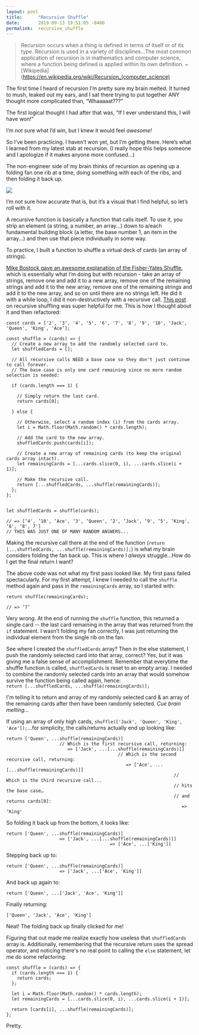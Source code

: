 ```yaml
---
layout: post
title:      "Recursive Shuffle"
date:       2019-09-13 19:51:05 -0400
permalink:  recursive_shuffle
---
```



> Recursion occurs when a thing is defined in terms of itself or of its type. Recursion is used in a variety of 
> disciplines...The most common application of recursion is in mathematics and computer science, where a function 
> being defined is applied within its own definition. 
~ [Wikipedia](https://en.wikipedia.org/wiki/Recursion_(computer_science)

The first time I heard of recursion I’m pretty sure my brain melted.  It turned to mush, leaked out my ears, and I sat there trying to put together ANY thought more complicated than, “Whaaaaat???”

The first logical thought I had after that was, “If I ever understand this, I will have won!” 

I’m not sure what I’d win, but I knew it would feel *awesome!* 

So I’ve been practicing.  I haven’t won yet, but I’m getting there.  Here’s what I learned from my latest stab at recursion.  (I really hope this helps someone and I apologize if it makes anyone more confused...)

The non-engineer side of my brain thinks of recursion as opening up a folding fan one rib at a time, doing something with each of the ribs, and then folding it back up. 

![](https://media.giphy.com/media/C5veHexpnAE80/giphy.gif)

I’m not sure how accurate that is, but it’s a visual that I find helpful, so let’s roll with it.

A recursive function is basically a function that calls itself.  To use it, you strip an element (a string, a number, an array…) down to a/each fundamental building block (a letter, the base number 1, an item in the array...) and then use that piece individually in some way.

To practice, I built a function to shuffle a virtual deck of cards (an array of strings).

[Mike Bostock gave an awesome explanation of the Fisher-Yates Shuffle](https://bost.ocks.org/mike/shuffle/), which is essentially what I’m doing but with recursion - take an array of strings, remove one and add it to a new array, remove one of the remaining strings and add it to the new array, remove one of the remaining strings and add it to the new array, and so on until there are no strings left.  He did it with a while loop, I did it non-destructively with a recursive call.
[This post](https://medium.com/@codyfizbuzz/the-recursive-clean-shuffle-e9afc88a8a90) on recursive shuffling was super helpful for me.  This is how I thought about it and then refactored:

```
const cards = ['2', '3', '4', '5', '6', '7', '8', '9', '10', 'Jack', 'Queen', 'King', 'Ace’];

const shuffle = (cards) => {
  // Create a new array to add the randomly selected card to.
  let shuffledCards = [];

  // All recursive calls NEED a base case so they don't just continue to call forever.
  // The base case is only one card remaining since no more random selection is needed:
	
  if (cards.length === 1) {
	
    // Simply return the last card.
    return cards[0];
		
  } else {
	
    // Otherwise, select a random index (i) from the cards array.
    let i = Math.floor(Math.random() * cards.length);
		
    // Add the card to the new array.
    shuffledCards.push(cards[i]);
		
    // Create a new array of remaining cards (to keep the original cards array intact).
    let remainingCards = [...cards.slice(0, i), ...cards.slice(i + 1)];

    // Make the recursive call.
    return [...shuffledCards, ...shuffle(remainingCards)];
  };
};


let shuffledCards = shuffle(cards);

// => [‘4', ’10', ‘Ace', ‘3', ‘Queen', ‘2', ‘Jack', ‘9', ‘5', ‘King', ‘6', ‘8', 7']
// THIS WAS JUST ONE OF MANY RANDOM ANSWERS...
```

Making the recursive call there at the end of the function (`return [...shuffledCards, ...shuffle(remainingCards)];`) is what my brain considers folding the fan back up.  This is where I *always* struggle...How do I get the final return I want?  

The above code was not what my first pass looked like.  My first pass failed spectacularly.  For my first attempt, I knew I needed to call the `shuffle` method again and pass in the `remainingCards` array, so I started with:

```
return shuffle(remainingCards);

// => ‘7’
```

Very wrong.  At the end of running the `shuffle` function, this returned a single card -- the last card remaining in the array that was returned from the `if` statement.  I wasn’t folding my fan correctly, I was just returning the individual element from the single rib on the fan.

See where I created the `shuffledCards` array?  Then in the else statement, I push the randomly selected card into that array, correct?  Yes, but it was giving me a false sense of accomplishment.  Remember that everytime the shuffle function is called, `shuffledCards` is reset to an empty array.  I needed to combine the randomly selected cards into an array that would somehow survive the function being called again, hence:  
`return [...shuffledCards, ...shuffle(remainingCards)];`

I'm telling it to return and array of my randomly selected card & an array of the remaining cards after then have been randomly selected.  *Cue brain melting...*

If using an array of only high cards, ```shuffle(['Jack', 'Queen', 'King', 'Ace']);```...for simplicity, the calls/returns actually end up looking like:

```
return ['Queen', ...shuffle(remainingCards)]
                    // Which is the first recursive call, returning:
                       => ['Jack', ...[...shuffle(remainingCards)]]
                                          // Which is the second recursive call, returning:
                                             => ['Ace', ...[...shuffle(remainingCards)]] 
                                                               // Which is the third recursive call...
                                                               // hits the base case…
                                                               // and returns cards[0]:
                                                                  => ‘King'
```

So folding it back up from the bottom, it looks like:

```
return ['Queen', ...shuffle(remainingCards)]
                    => ['Jack', ...[...shuffle(remainingCards)]]
                                       => ['Ace', ...['King']]
```

Stepping back up to:

```
return ['Queen', ...shuffle(remainingCards)]
                    => ['Jack', ...['Ace', 'King']]
```

And back up again to:

```
return ['Queen', ...['Jack', 'Ace', 'King']]
```

Finally returning:

```
['Queen', 'Jack', 'Ace', 'King']
```

Neat!  The folding back up finally clicked for me!

Figuring that out made me realize exactly how useless that `shuffledCards` array is.  Additionally, remembering that the recursive return uses the spread operator, and noticing there's no real point to calling the `else` statement, let me do some refactoring:

```
const shuffle = (cards) => {
  if (cards.length === 1) {
    return cards;
  };

  let i = Math.floor(Math.random() * cards.length);
  let remainingCards = [...cards.slice(0, i), ...cards.slice(i + 1)];

  return [cards[i], ...shuffle(remainingCards)];
};
```

Pretty.


